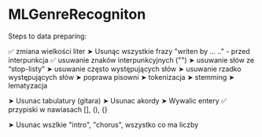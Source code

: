 # MLGenreRecogniton

Steps to data preparing:

✅ zmiana wielkości liter
➤ Usunąc wszystkie frazy "writen by ... \.\." - przed interpunkcja
✅ usuwanie znaków interpunkcyjnych ("")
➤ usuwanie słów ze “stop-listy”
➤ usuwanie często występujących słów
➤ usuwanie rzadko występujących słów
➤ poprawa pisowni
➤ tokenizacja
➤ stemming
➤ lematyzacja

➤ Usunac tabulatury (gitara)
➤ Usunac akordy
➤ Wywalic entery
✅ przypiski w nawiasach [], (), {}

➤ Usunac wszlkie "intro", "chorus", wszystko co ma liczby
